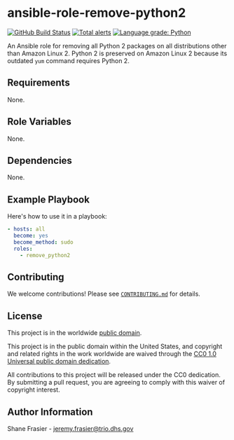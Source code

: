 # ansible-role-remove-python2 #

[![GitHub Build Status](https://github.com/cisagov/ansible-role-remove-python2/workflows/build/badge.svg)](https://github.com/cisagov/ansible-role-remove-python2/actions)
[![Total alerts](https://img.shields.io/lgtm/alerts/g/cisagov/ansible-role-remove-python2.svg?logo=lgtm&logoWidth=18)](https://lgtm.com/projects/g/cisagov/ansible-role-remove-python2/alerts/)
[![Language grade: Python](https://img.shields.io/lgtm/grade/python/g/cisagov/ansible-role-remove-python2.svg?logo=lgtm&logoWidth=18)](https://lgtm.com/projects/g/cisagov/ansible-role-remove-python2/context:python)

An Ansible role for removing all Python 2 packages on all distributions
other than Amazon Linux 2.  Python 2 is preserved on Amazon Linux 2
because its outdated `yum` command requires Python 2.

## Requirements ##

None.

## Role Variables ##

None.

<!--
| Variable | Description | Default | Required |
|----------|-------------|---------|----------|
| optional_variable | Describe its purpose. | `default_value` | No |
| required_variable | Describe its purpose. | n/a | Yes |
-->

## Dependencies ##

None.

## Example Playbook ##

Here's how to use it in a playbook:

```yaml
- hosts: all
  become: yes
  become_method: sudo
  roles:
    - remove_python2
```

## Contributing ##

We welcome contributions!  Please see [`CONTRIBUTING.md`](CONTRIBUTING.md) for
details.

## License ##

This project is in the worldwide [public domain](LICENSE).

This project is in the public domain within the United States, and
copyright and related rights in the work worldwide are waived through
the [CC0 1.0 Universal public domain
dedication](https://creativecommons.org/publicdomain/zero/1.0/).

All contributions to this project will be released under the CC0
dedication. By submitting a pull request, you are agreeing to comply
with this waiver of copyright interest.

## Author Information ##

Shane Frasier - <jeremy.frasier@trio.dhs.gov>
